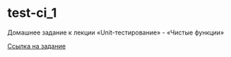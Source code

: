 # test-ci_1
Домашнее задание к лекции «Unit-тестирование» - «Чистые функции»

[Ссылка на задание](https://github.com/netology-code/ajs-homeworks/tree/ajs8/test-ci)